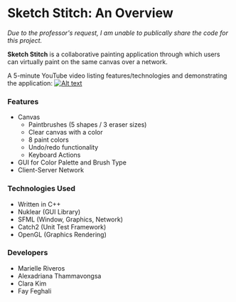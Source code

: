 # Sketch Stitch: An Overview
*Due to the professor's request, I am unable to publically share the code for this project.*

**Sketch Stitch** is a collaborative painting application through which users can virtually paint on the same canvas over a network.

A 5-minute YouTube video listing features/technologies and demonstrating the application:
[![Alt text](https://img.youtube.com/vi/8fsAcAwJVaM/0.jpg)](https://www.youtube.com/watch?v=8fsAcAwJVaM "Click to play on YouTube.")

### Features
* Canvas
    * Paintbrushes (5 shapes / 3 eraser sizes)
    * Clear canvas with a color
    * 8 paint colors
    * Undo/redo functionality 
    * Keyboard Actions
* GUI for Color Palette and Brush Type
* Client-Server Network

### Technologies Used
* Written in C++
* Nuklear (GUI Library)
* SFML (Window, Graphics, Network)
* Catch2 (Unit Test Framework)
* OpenGL (Graphics Rendering)

### Developers
* Marielle Riveros
* Alexadriana Thammavongsa
* Clara Kim
* Fay Feghali
